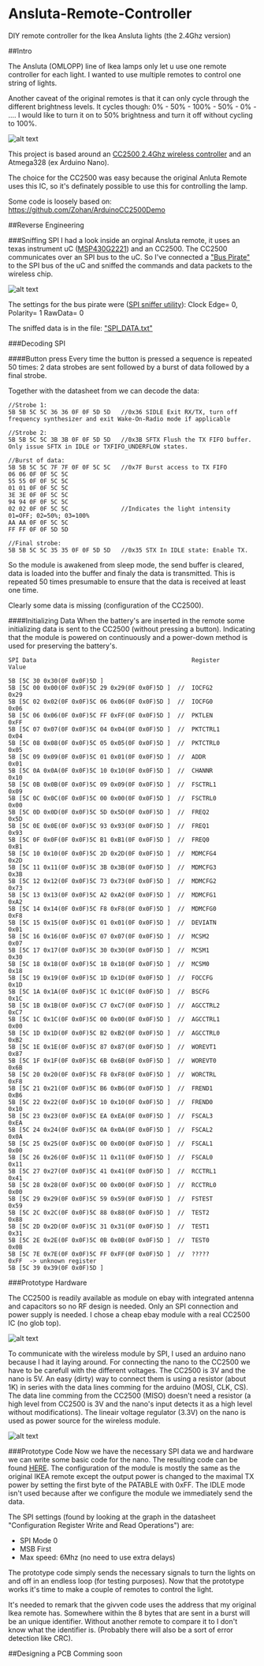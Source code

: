 # Ansluta-Remote-Controller
DIY remote controller for the Ikea Ansluta lights (the 2.4Ghz version)

##Intro

The Ansluta (OMLOPP) line of Ikea lamps only let u use one remote controller for each light. 
I wanted to use multiple remotes to control one string of lights.

Another caveat of the original remotes is that it can only cycle through the different brightness levels. It cycles though: 0% - 50% - 100% - 50% - 0% - ....
I would like to turn it on to 50% brightness and turn it off without cycling to 100%.

![alt text](https://github.com/NDBCK/Ansluta-Remote-Controller/blob/master/anslutaOr.JPG "Original remote")

This project is based around an [CC2500 2.4Ghz wireless controller](http://www.ti.com/lit/ds/swrs040c/swrs040c.pdf) and an Atmega328 (ex Arduino Nano).

The choice for the CC2500 was easy because the original Anluta Remote uses this IC, so it's definately possible to use this for controlling the lamp.

Some code is loosely based on:
https://github.com/Zohan/ArduinoCC2500Demo

##Reverse Engineering

###Sniffing SPI
I had a look inside an orginal Ansluta remote, it uses an texas instrument uC ([MSP430G2221](http://www.ti.com/lit/ds/symlink/msp430g2131.pdf)) and an CC2500.
The CC2500 communicates over an SPI bus to the uC. So I've connected a ["Bus Pirate"](http://dangerousprototypes.com/docs/Bus_Pirate_v4_design_overview) to the SPI bus of the uC and sniffed the commands and data packets to the wireless chip.
 
![alt text](https://github.com/NDBCK/Ansluta-Remote-Controller/blob/master/RemoteSnif.jpg "Sniffing SPI data")


The settings for the bus pirate were ([SPI sniffer utility](http://dangerousprototypes.com/docs/Bus_Pirate_binary_SPI_sniffer_utility)):
Clock Edge= 0, Polarity= 1 RawData= 0 

The sniffed data is in the file: ["SPI_DATA.txt"](https://github.com/NDBCK/Ansluta-Remote-Controller/blob/master/SPI_DATA.txt)

###Decoding SPI

####Button press
Every time the button is pressed a sequence is repeated 50 times: 2 data strobes are sent followed by a burst of data followed by a final strobe.

Together with the datasheet from we can decode the data:

```
//Strobe 1:
5B 5B 5C 5C 36 36 0F 0F 5D 5D 	//0x36 SIDLE Exit RX/TX, turn off frequency synthesizer and exit Wake-On-Radio mode if applicable

//Strobe 2:
5B 5B 5C 5C 3B 3B 0F 0F 5D 5D 	//0x3B SFTX Flush the TX FIFO buffer. Only issue SFTX in IDLE or TXFIFO_UNDERFLOW states.

//Burst of data:
5B 5B 5C 5C 7F 7F 0F 0F 5C 5C 	//0x7F Burst access to TX FIFO
06 06 0F 0F 5C 5C 
55 55 0F 0F 5C 5C 
01 01 0F 0F 5C 5C 
3E 3E 0F 0F 5C 5C
94 94 0F 0F 5C 5C
02 02 0F 0F 5C 5C               //Indicates the light intensity 01=OFF; 02=50%; 03=100%
AA AA 0F 0F 5C 5C 
FF FF 0F 0F 5D 5D 

//Final strobe:
5B 5B 5C 5C 35 35 0F 0F 5D 5D 	//0x35 STX In IDLE state: Enable TX. 
```
So the module is awakened from sleep mode, the send buffer is cleared, data is loaded into the buffer and finaly the data is transmitted. This is repeated 50 times presumable to ensure that the data is received at least one time.

Clearly some data is missing (configuration of the CC2500).


####Initializing Data
When the battery's are inserted in the remote some initializing data is sent to the CC2500 (without pressing a button).
Indicating that the module is powered on continuously and a power-down method is used for preserving the battery's.

```
SPI Data                                            Register        Value

5B [5C 30 0x30(0F 0x0F)5D ]
5B [5C 00 0x00(0F 0x0F)5C 29 0x29(0F 0x0F)5D ]	//	IOCFG2           0x29
5B [5C 02 0x02(0F 0x0F)5C 06 0x06(0F 0x0F)5D ]	//	IOCFG0           0x06
5B [5C 06 0x06(0F 0x0F)5C FF 0xFF(0F 0x0F)5D ]	//	PKTLEN           0xFF
5B [5C 07 0x07(0F 0x0F)5C 04 0x04(0F 0x0F)5D ]	//	PKTCTRL1         0x04
5B [5C 08 0x08(0F 0x0F)5C 05 0x05(0F 0x0F)5D ]	//	PKTCTRL0         0x05
5B [5C 09 0x09(0F 0x0F)5C 01 0x01(0F 0x0F)5D ]	//	ADDR             0x01
5B [5C 0A 0x0A(0F 0x0F)5C 10 0x10(0F 0x0F)5D ]	//	CHANNR           0x10
5B [5C 0B 0x0B(0F 0x0F)5C 09 0x09(0F 0x0F)5D ]	//	FSCTRL1          0x09
5B [5C 0C 0x0C(0F 0x0F)5C 00 0x00(0F 0x0F)5D ]	//	FSCTRL0          0x00
5B [5C 0D 0x0D(0F 0x0F)5C 5D 0x5D(0F 0x0F)5D ]	//	FREQ2            0x5D
5B [5C 0E 0x0E(0F 0x0F)5C 93 0x93(0F 0x0F)5D ]	//	FREQ1            0x93
5B [5C 0F 0x0F(0F 0x0F)5C B1 0xB1(0F 0x0F)5D ]	//	FREQ0            0xB1
5B [5C 10 0x10(0F 0x0F)5C 2D 0x2D(0F 0x0F)5D ]	//	MDMCFG4          0x2D
5B [5C 11 0x11(0F 0x0F)5C 3B 0x3B(0F 0x0F)5D ]	//	MDMCFG3          0x3B
5B [5C 12 0x12(0F 0x0F)5C 73 0x73(0F 0x0F)5D ]	//	MDMCFG2          0x73  
5B [5C 13 0x13(0F 0x0F)5C A2 0xA2(0F 0x0F)5D ]	//	MDMCFG1          0xA2
5B [5C 14 0x14(0F 0x0F)5C F8 0xF8(0F 0x0F)5D ]	//	MDMCFG0          0xF8
5B [5C 15 0x15(0F 0x0F)5C 01 0x01(0F 0x0F)5D ]	//	DEVIATN          0x01
5B [5C 16 0x16(0F 0x0F)5C 07 0x07(0F 0x0F)5D ]	//	MCSM2            0x07
5B [5C 17 0x17(0F 0x0F)5C 30 0x30(0F 0x0F)5D ]	//	MCSM1            0x30
5B [5C 18 0x18(0F 0x0F)5C 18 0x18(0F 0x0F)5D ]	//	MCSM0            0x18
5B [5C 19 0x19(0F 0x0F)5C 1D 0x1D(0F 0x0F)5D ]	//	FOCCFG           0x1D
5B [5C 1A 0x1A(0F 0x0F)5C 1C 0x1C(0F 0x0F)5D ]	//	BSCFG            0x1C
5B [5C 1B 0x1B(0F 0x0F)5C C7 0xC7(0F 0x0F)5D ]	//	AGCCTRL2         0xC7
5B [5C 1C 0x1C(0F 0x0F)5C 00 0x00(0F 0x0F)5D ]	//	AGCCTRL1         0x00
5B [5C 1D 0x1D(0F 0x0F)5C B2 0xB2(0F 0x0F)5D ]	//	AGCCTRL0         0xB2
5B [5C 1E 0x1E(0F 0x0F)5C 87 0x87(0F 0x0F)5D ]	//	WOREVT1          0x87
5B [5C 1F 0x1F(0F 0x0F)5C 6B 0x6B(0F 0x0F)5D ]	//	WOREVT0          0x6B
5B [5C 20 0x20(0F 0x0F)5C F8 0xF8(0F 0x0F)5D ]	//	WORCTRL          0xF8
5B [5C 21 0x21(0F 0x0F)5C B6 0xB6(0F 0x0F)5D ]	//	FREND1           0xB6
5B [5C 22 0x22(0F 0x0F)5C 10 0x10(0F 0x0F)5D ]	//	FREND0           0x10
5B [5C 23 0x23(0F 0x0F)5C EA 0xEA(0F 0x0F)5D ]	//	FSCAL3           0xEA
5B [5C 24 0x24(0F 0x0F)5C 0A 0x0A(0F 0x0F)5D ]	//	FSCAL2           0x0A
5B [5C 25 0x25(0F 0x0F)5C 00 0x00(0F 0x0F)5D ]	//	FSCAL1           0x00
5B [5C 26 0x26(0F 0x0F)5C 11 0x11(0F 0x0F)5D ]	//	FSCAL0           0x11
5B [5C 27 0x27(0F 0x0F)5C 41 0x41(0F 0x0F)5D ]	//	RCCTRL1          0x41
5B [5C 28 0x28(0F 0x0F)5C 00 0x00(0F 0x0F)5D ]	//	RCCTRL0          0x00
5B [5C 29 0x29(0F 0x0F)5C 59 0x59(0F 0x0F)5D ]	//	FSTEST           0x59
5B [5C 2C 0x2C(0F 0x0F)5C 88 0x88(0F 0x0F)5D ]	//	TEST2            0x88
5B [5C 2D 0x2D(0F 0x0F)5C 31 0x31(0F 0x0F)5D ]	//	TEST1            0x31
5B [5C 2E 0x2E(0F 0x0F)5C 0B 0x0B(0F 0x0F)5D ]	//	TEST0            0x0B
5B [5C 7E 0x7E(0F 0x0F)5C FF 0xFF(0F 0x0F)5D ]	//	?????            0xFF  -> unknown register 
5B [5C 39 0x39(0F 0x0F)5D ]		

```

###Prototype Hardware

The CC2500 is readily available as module on ebay with integrated antenna and capacitors so no RF design is needed. Only an SPI connection and power supply is needed. I chose a cheap ebay module with a real CC2500 IC (no glob top).

![alt text](https://github.com/NDBCK/Ansluta-Remote-Controller/blob/master/cc2500module.jpg "CC2500 module")

To communicate with the wireless module by SPI, I used an arduino nano because I had it laying around.
For connecting the nano to the CC2500 we have to be carefull with the different voltages. The CC2500 is 3V and the nano is 5V.
An easy (dirty) way to connect them is using a resistor (about 1K) in series with the data lines comming for the arduino (MOSI, CLK, CS). The data line comming from the CC2500 (MISO) doesn't need a resistor (a high level from CC2500 is 3V and the nano's input detects it as a high level without modifications).
The lineair voltage regulator (3.3V) on the nano is used as power source for the wireless module.

![alt text](https://github.com/NDBCK/Ansluta-Remote-Controller/blob/master/ProtoSch.jpg "Schematic of the prototype")

###Prototype Code
Now we have the necessary SPI data we and hardware we can write some basic code for the nano.
The resulting code can be found [HERE](https://github.com/NDBCK/Ansluta-Remote-Controller/blob/master/AnslutaProto/AnslutaProto.ino).
The configuration of the module is mostly the same as the original IKEA remote except the output power is changed to the maximal TX power by setting the first byte of the PATABLE with 0xFF.
The IDLE mode isn't used because after we configure the module we immediately send the data.

The SPI settings (found by looking at the graph in the datasheet "Configuration Register Write and Read Operations") are:
  * SPI Mode 0
  * MSB First
  * Max speed: 6Mhz (no need to use extra delays)

The prototype code simply sends the necessary signals to turn the lights on and off in an endless loop (for testing purposes).
Now that the prototype works it's time to make a couple of remotes to control the light.
 
It's needed to remark that the givven code uses the address that my original Ikea remote has. Somewhere within the 8 bytes that are sent in a burst will be an unique identifier. Without another remote to compare it to I don't know what the identifier is. (Probably there will also be a sort of error detection like CRC).
 
##Designing a PCB
Comming soon
